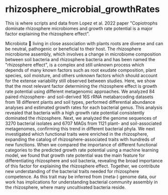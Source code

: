 # rhizosphere_microbial_growthRates
This is where scripts and data from Lopez et al. 2022 paper "Copiotrophs dominate rhizosphere microbiomes and growth rate potential is a major factor explaining the rhizosphere effect". 

Microbiota 🦠 living in close association with plants roots are diverse and can be neutral, pathogenic or beneficial to their host. The rhizosphere microbiome assembly, which involves a change in microbiome composition between soil bacteria and rhizosphere bacteria and has been named the "rhizosphere effect", is a complex and still unknown process which depends of many known factors such as root exudate composition, plant species, soil moisture, and others unknown factors which should account for the extense variability still observed between studies. Here, we show that the most relevant factor determining the rhizosphere effect is growth rate potential using different metagenomic approaches.
We analyzed 84 paired rhizosphere- and soil-derived 16S rRNA metabarcoding datasets from 18 different plants and soil types, performed differential abundance analyses and estimated growth rates for each bacterial genus. This analysis revealed that bacteria with a high growth rate potential consistently dominated the rhizosphere. Next, we analyzed the genome sequences of 3270 bacterial isolates and 6707 MAGs from 1121 plant- and soil-associated metagenomes, confirming this trend in different bacterial phyla. We next investigated which functional traits were enriched in the rhizosphere, expanding the catalog of rhizosphere-associated traits with hundreds of new functions. When we compared the importance of different functional categories to the predicted growth rate potential using a machine learning model, we found that growth rate potential was the main feature for differentiating rhizosphere and soil bacteria, revealing the broad importance of this factor for explaining the rhizosphere effect. Together, we contribute new understanding of the bacterial traits needed for rhizosphere competence. As this trait may be inferred from (meta-) genome data, our work has implications for understanding bacterial community assembly in the rhizosphere, where many uncultivated bacteria reside.
